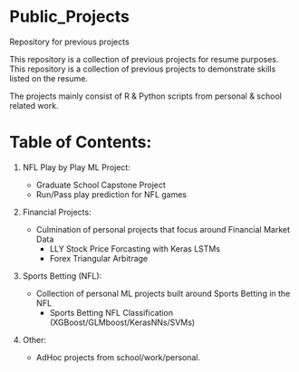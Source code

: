 # Public_Projects
Repository for previous projects

This repository is a collection of previous projects for resume purposes.
This repository is a collection of previous projects to demonstrate skills listed on the resume.

The projects mainly consist of R & Python scripts from personal & school related work.

# Table of Contents:

1. NFL Play by Play ML Project:
   - Graduate School Capstone Project
   - Run/Pass play prediction for NFL games
   
   
2. Financial Projects:
   - Culmination of personal projects that focus around Financial Market Data
      - LLY Stock Price Forcasting with Keras LSTMs
      - Forex Triangular Arbitrage
   
   
3. Sports Betting (NFL):
   - Collection of personal ML projects built around Sports Betting in the NFL
      -   Sports Betting NFL Classification (XGBoost/GLMboost/KerasNNs/SVMs)
   

4. Other:
   - AdHoc projects from school/work/personal.  


